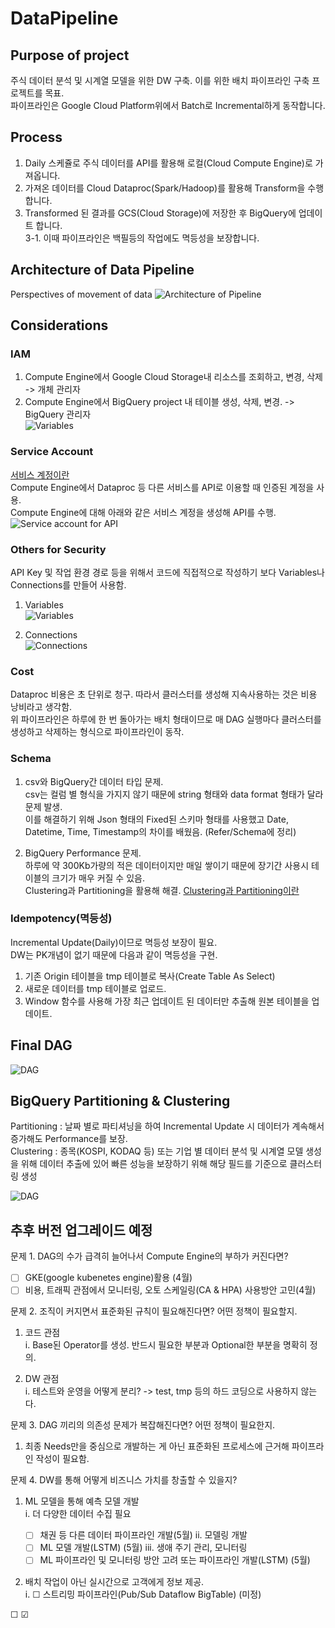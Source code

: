 # DataPipeline

## Purpose of project
주식 데이터 분석 및 시계열 모델을 위한 DW 구축. 이를 위한 배치 파이프라인 구축 프로젝트를 목표.\
파이프라인은 Google Cloud Platform위에서 Batch로 Incremental하게 동작합니다.

## Process
1. Daily 스케쥴로 주식 데이터를 API를 활용해 로컬(Cloud Compute Engine)로 가져옵니다.
2. 가져온 데이터를 Cloud Dataproc(Spark/Hadoop)를 활용해 Transform을 수행합니다.
3. Transformed 된 결과를 GCS(Cloud Storage)에 저장한 후 BigQuery에 업데이트 합니다.\
3-1. 이때 파이프라인은 백필등의 작업에도 멱등성을 보장합니다.

## Architecture of Data Pipeline
Perspectives of movement of data
![Architecture of Pipeline](./images/Pipeline_Architecture.png)

## Considerations
### IAM
1. Compute Engine에서 Google Cloud Storage내 리소스를 조회하고, 변경, 삭제 -> 개체 관리자
2. Compute Engine에서 BigQuery project 내 테이블 생성, 삭제, 변경. -> BigQuery 관리자\
![Variables](./images/iam_roles.png)

### Service Account
[서비스 계정이란](https://www.notion.so/IAM-21def2538f424a89a173a6ea3abbb3ae?pvs=4#7ed255a943ee458bb0027123d9fa86bd)\
Compute Engine에서 Dataproc 등 다른 서비스를 API로 이용할 때 인증된 계정을 사용.\
Compute Engine에 대해 아래와 같은 서비스 계정을 생성해 API를 수행. 
![Service account for API](./images/ServiceAccount.png)

### Others for Security
API Key 및 작업 환경 경로 등을 위해서 코드에 직접적으로 작성하기 보다 Variables나 Connections를 만들어 사용함.
1. Variables\
![Variables](./images/Variables.png)

2. Connections\
![Connections](./images/Connections.png)

### Cost
Dataproc 비용은 초 단위로 청구. 따라서 클러스터를 생성해 지속사용하는 것은 비용 낭비라고 생각함.\
위 파이프라인은 하루에 한 번 돌아가는 배치 형태이므로 매 DAG 실행마다 클러스터를 생성하고 삭제하는 형식으로 파이프라인이 동작.

### Schema
1. csv와 BigQuery간 데이터 타입 문제.\
csv는 컬럼 별 형식을 가지지 않기 때문에 string 형태와 data format 형태가 달라 문제 발생.\
이를 해결하기 위해 Json 형태의 Fixed된 스키마 형태를 사용했고 Date, Datetime, Time, Timestamp의 차이를 배웠음. (Refer/Schema에 정리)

2. BigQuery Performance 문제.\
하루에 약 300Kb가량의 적은 데이터이지만 매일 쌓이기 때문에 장기간 사용시 테이블의 크기가 매우 커질 수 있음.\
Clustering과 Partitioning을 활용해 해결. [Clustering과 Partitioning이란](https://www.notion.so/NoSQL-c714213918d84e17b0896f6d62b390d7?pvs=4#59d52765cd3c4f8dbcb1aab24468617f)

### Idempotency(멱등성)
Incremental Update(Daily)이므로 멱등성 보장이 필요.\
DW는 PK개념이 없기 때문에 다음과 같이 멱등성을 구현.
1. 기존 Origin 테이블을 tmp 테이블로 복사(Create Table As Select)
2. 새로운 데이터를 tmp 테이블로 업로드.
3. Window 함수를 사용해 가장 최근 업데이트 된 데이터만 추출해 원본 테이블을 업데이트.

## Final DAG
![DAG](./images/Dag_flow.png)

## BigQuery Partitioning & Clustering
Partitioning : 날짜 별로 파티셔닝을 하여 Incremental Update 시 데이터가 계속해서 증가해도 Performance를 보장.\
Clustering : 종목(KOSPI, KODAQ 등) 또는 기업 별 데이터 분석 및 시계열 모델 생성을 위해 데이터 추출에 있어 빠른 성능을 보장하기 위해 해당 필드를 기준으로 클러스터링 생성

![DAG](./images/Bigquery_schema.png)

## 추후 버전 업그레이드 예정
문제 1. DAG의 수가 급격히 늘어나서 Compute Engine의 부하가 커진다면?
- &#x2610; GKE(google kubenetes engine)활용 (4월)
- &#x2610; 비용, 트래픽 관점에서 모니터링, 오토 스케일링(CA & HPA) 사용방안 고민(4월)


문제 2. 조직이 커지면서 표준화된 규칙이 필요해진다면? 어떤 정책이 필요할지.

1) 코드 관점\
   i. Base된 Operator를 생성. 반드시 필요한 부분과 Optional한 부분을 명확히 정의.
   
2) DW 관점\
   i. 테스트와 운영을 어떻게 분리? -> test, tmp 등의 하드 코딩으로 사용하지 않는다.
   
문제 3. DAG 끼리의 의존성 문제가 복잡해진다면? 어떤 정책이 필요한지.
   1) 최종 Needs만을 중심으로 개발하는 게 아닌 표준화된 프로세스에 근거해 파이프라인 작성이 필요함.

문제 4. DW를 통해 어떻게 비즈니스 가치를 창출할 수 있을지?
1) ML 모델을 통해 예측 모델 개발 \
   i. 더 다양한 데이터 수집 필요
      - &#x2610; 채권 등 다른 데이터 파이프라인 개발(5월)
   ii. 모델링 개발
      - &#x2610; ML 모델 개발(LSTM) (5월)
   iii. 생애 주기 관리, 모니터링
      - &#x2610; ML 파이프라인 및 모니터링 방안 고려 또는 파이프라인 개발(LSTM) (5월)

2) 배치 작업이 아닌 실시간으로 고객에게 정보 제공. \
    i. &#x2610; 스트리밍 파이프라인(Pub/Sub Dataflow BigTable) (미정)

&#x2610; &#x2611;
